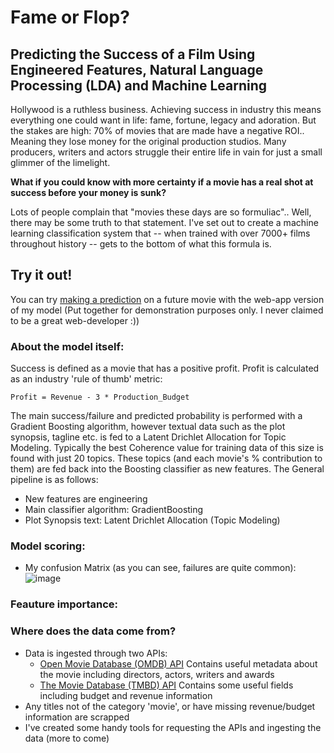# Fame or Flop? 
## Predicting the Success of a Film Using Engineered Features, Natural Language Processing (LDA) and Machine Learning

Hollywood is a ruthless business. Achieving success in industry this means everything one could want in life: fame, fortune, legacy and adoration. But the stakes are high: 
70% of movies that are made have a negative ROI.. Meaning they lose money for the original production studios. Many producers, writers and actors struggle their entire life in vain for just a small glimmer of the limelight.

**What if you could know with more certainty if a movie has a real shot at success before your money is sunk?**

Lots of people complain that "movies these days are so formuliac".. Well, there may be some truth to that statement. I've set out to create a machine learning classification system that -- when trained with over 7000+ films throughout history -- gets to the bottom of what this formula is.

## Try it out! 
You can try [making a prediction](http://54.159.9.172:8080/) on a future movie with the web-app version of my model 
(Put together for demonstration purposes only. I never claimed to be a great web-developer :))

### About the model itself:
Success is defined as a movie that has a positive profit. Profit is calculated as an industry 'rule of thumb' metric: 

```Profit = Revenue - 3 * Production_Budget```

The main success/failure and predicted probability is performed with a Gradient Boosting algorithm, however textual data such as the plot synopsis, tagline etc. is fed to a Latent Drichlet Allocation for Topic Modeling. Typically the best Coherence value for training data of this size is found with just 20 topics. These topics (and each movie's % contribution to them) are fed back into the Boosting classifier as new features. The General pipeline is as follows:
 - New features are engineering 
 - Main classifier algorithm: GradientBoosting
 - Plot Synopsis text: Latent Drichlet Allocation (Topic Modeling)


### Model scoring:

 - My confusion Matrix (as you can see, failures are quite common):
![image](images/cm.png)

### Feauture importance:

### Where does the data come from?
 - Data is ingested through two APIs:
    - [Open Movie Database (OMDB) API](http://omdbapi.com/) Contains useful metadata about the movie including directors, actors, writers and awards
    - [The Movie Database (TMBD) API](https://www.themoviedb.org/documentation/api) Contains some useful fields including budget and revenue information
 - Any titles not of the category 'movie', or have missing revenue/budget information are scrapped
 - I've created some handy tools for requesting the APIs and ingesting the data (more to come)
